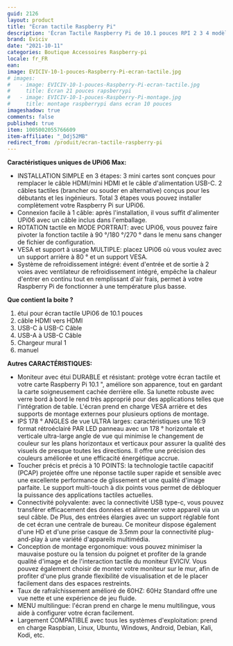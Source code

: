 ```yaml
---
guid: 2126
layout: product
title: "Écran tactile Raspberry Pi"
description: 'Écran Tactile Raspberry Pi de 10.1 pouces RPI 2 3 4 modèle B boîtier EVICIV UPi06 Max moniteur Portable RasPi USB C affichage Tactile'
brand: Eviciv
date: "2021-10-11"
categories: Boutique Accessoires Raspberry-pi
locale: fr_FR
ean:
image: EVICIV-10-1-pouces-Raspberry-Pi-ecran-tactile.jpg
# images: 
#   - image: EVICIV-10-1-pouces-Raspberry-Pi-ecran-tactile.jpg
#     title: Ecran 21 pouces rapsberrypi
#   - image: EVICIV-10-1-pouces-Raspberry-Pi-montage.jpg
#     title: montage raspberrypi dans ecran 10 pouces
imageshadow: true
comments: false
published: true
item: 1005002055766609
item-affiliate: "_Ddj52MB"
redirect_from: /produit/ecran-tactile-raspberry-pi
---
```


**Caractéristiques uniques de UPi06 Max:**

- INSTALLATION SIMPLE en 3 étapes: 3 mini cartes sont conçues pour remplacer le câble HDMI/mini HDMI et le câble d'alimentation USB-C. 2 câbles tactiles (brancher ou souder en alternative) conçus pour les débutants et les ingénieurs. Total 3 étapes vous pouvez installer complètement votre Raspberry Pi sur UPi06.
- Connexion facile à 1 câble: après l'installation, il vous suffit d'alimenter UPi06 avec un câble inclus dans l'emballage.
- ROTATION tactile en MODE PORTRAIT: avec UPi06, vous pouvez faire pivoter la fonction tactile à 90 °/180 °/270 ° dans le menu sans changer de fichier de configuration.
- VESA et support à usage MULTIPLE: placez UPi06 où vous voulez avec un support arrière à 80 ° et un support VESA.
- Système de refroidissement intégré: évent d'entrée et de sortie à 2 voies avec ventilateur de refroidissement intégré, empêche la chaleur d'entrer en continu tout en remplissant d'air frais, permet à votre Raspberry Pi de fonctionner à une température plus basse.

**Que contient la boite ?**

1. étui pour écran tactile UPi06 de 10.1 pouces 
1. câble HDMI vers HDMI 
1. USB-C à USB-C Câble 
1. USB-A à USB-C Câble
1. Chargeur mural 1 
1. manuel

**Autres CARACTÉRISTIQUES:**

- Moniteur avec étui DURABLE et résistant: protège votre écran tactile et votre carte Raspberry Pi 10.1 ", améliore son apparence, tout en gardant la carte soigneusement cachée derrière elle. Sa lunette robuste avec verre bord à bord le rend très approprié pour des applications telles que l'intégration de table. L'écran prend en charge VESA arrière et des supports de montage externes pour plusieurs options de montage.
- IPS 178 ° ANGLES de vue ULTRA larges: caractéristiques une 16:9 format rétroéclairé PAR LED panneau avec un 178 ° horizontale et verticale ultra-large angle de vue qui minimise le changement de couleur sur les plans horizontaux et verticaux pour assurer la qualité des visuels de presque toutes les directions. Il offre une précision des couleurs améliorée et une efficacité énergétique accrue.
- Toucher précis et précis à 10 POINTS: la technologie tactile capacitif (PCAP) projetée offre une réponse tactile super rapide et sensible avec une excellente performance de glissement et une qualité d'image parfaite. Le support multi-touch à dix points vous permet de débloquer la puissance des applications tactiles actuelles.
- Connectivité polyvalente: avec la connectivité USB type-c, vous pouvez transférer efficacement des données et alimenter votre appareil via un seul câble. De Plus, des entrées élargies avec un support réglable font de cet écran une centrale de bureau. Ce moniteur dispose également d'une HD et d'une prise casque de 3.5mm pour la connectivité plug-and-play à une variété d'appareils multimédia.
- Conception de montage ergonomique: vous pouvez minimiser la mauvaise posture ou la tension du poignet et profiter de la grande qualité d'image et de l'interaction tactile du moniteur EVICIV. Vous pouvez également choisir de monter votre moniteur sur le mur, afin de profiter d'une plus grande flexibilité de visualisation et de le placer facilement dans des espaces restreints.
- Taux de rafraîchissement amélioré de 60HZ: 60Hz Standard offre une vue nette et une expérience de jeu fluide.
- MENU multilingue: l'écran prend en charge le menu multilingue, vous aide à configurer votre écran facilement.
- Largement COMPATIBLE avec tous les systèmes d'exploitation: prend en charge Raspbian, Linux, Ubuntu, Windows, Android, Debian, Kali, Kodi, etc.
